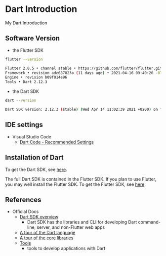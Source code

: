 # Dart Introduction

My Dart Introduction

## Software Version

- the Flutter SDK

```sh
flutter --version

Flutter 2.0.5 • channel stable • https://github.com/flutter/flutter.git
Framework • revision adc687823a (11 days ago) • 2021-04-16 09:40:20 -0700
Engine • revision b09f014e96
Tools • Dart 2.12.3
```

- the Dart SDK

```sh
dart --version

Dart SDK version: 2.12.3 (stable) (Wed Apr 14 11:02:39 2021 +0200) on "macos_x64"
```

## IDE settings

- Visual Studio Code
  - [Dart Code - Recommended Settings](https://dartcode.org/docs/recommended-settings/)

## Installation of Dart

To get the Dart SDK, see [here](https://dart.dev/get-dart).

The full Dart SDK is contained in the Flutter SDK. If you plan to use Flutter, you may well install the Flutter SDK. To get the Flutter SDK, see [here](https://flutter.dev/docs/get-started/install).

## References

- Official Docs
  - [Dart SDK overview](https://dart.dev/tools/sdk)
    - Dart SDK has the libraries and CLI for developing Dart command-line, server, and non-Flutter web apps
  - [A tour of the Dart language](https://dart.dev/guides/language/language-tour)
  - [A tour of the core libraries](https://dart.dev/guides/libraries/library-tour)
  - [Tools](https://dart.dev/tools)
    - tools to develop applications with Dart
